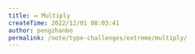 ```yaml
---
title: ➖ Multiply
createTime: 2022/12/01 08:03:41
author: pengzhanbo
permalink: /note/type-challenges/extreme/multiply/
---
```

